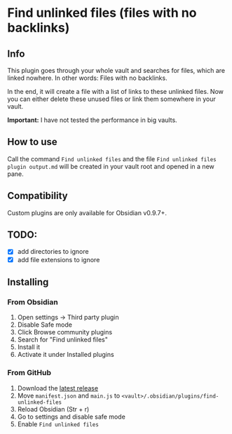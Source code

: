 # Find unlinked files (files with no backlinks)

## Info
This plugin goes through your whole vault and searches for files, which are linked nowhere. In other words: Files with no backlinks.

In the end, it will create a file with a list of links to these unlinked files. Now you can either delete these unused files or link them somewhere in your vault.

**Important:** I have not tested the performance in big vaults.

## How to use
Call the command `Find unlinked files` and the file `Find unlinked files plugin output.md` will be created in your vault root and opened in a new pane. 

## Compatibility
Custom plugins are only available for Obsidian v0.9.7+.

## TODO:
- [x] add directories to ignore
- [x] add file extensions to ignore

## Installing
### From Obsidian
1. Open settings -> Third party plugin
2. Disable Safe mode
3. Click Browse community plugins
4. Search for "Find unlinked files"
5. Install it
6. Activate it under Installed plugins


### From GitHub
1. Download the [latest release](https://github.com/Vinzent03/find-unlinked-files/releases/latest)
2. Move `manifest.json` and `main.js` to `<vault>/.obsidian/plugins/find-unlinked-files`
3. Reload Obsidian (Str + r)
4. Go to settings and disable safe mode
5. Enable `Find unlinked files`